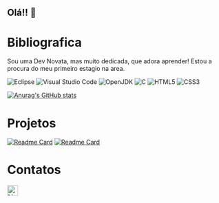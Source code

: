 ## Olá!! 👋

# Bibliografica

Sou uma Dev Novata, mas muito dedicada, que adora aprender! Estou a procura do meu primeiro estagio na area.

![Eclipse](https://img.shields.io/badge/Eclipse-2C2255?style=for-the-badge&logo=eclipse&logoColor=white)
![Visual Studio Code](https://img.shields.io/badge/Visual_Studio_Code-0078D4?style=for-the-badge&logo=visual%20studio%20code&logoColor=white)
![OpenJDK](https://img.shields.io/badge/Java-ED8B00?style=for-the-badge&logo=java&logoColor=white)
![C](https://img.shields.io/badge/C-00599C?style=for-the-badge&logo=c&logoColor=white)
![HTML5](https://img.shields.io/badge/HTML5-E34F26?style=for-the-badge&logo=html5&logoColor=white)
![CSS3](https://img.shields.io/badge/CSS3-1572B6?style=for-the-badge&logo=css3&logoColor=white)


[![Anurag's GitHub stats](https://github-readme-stats.vercel.app/api?username=GabriellePintanel&theme=radical)](https://github.com/anuraghazra/github-readme-stats)

# Projetos

[![Readme Card](https://github-readme-stats.vercel.app/api/pin/?username=GabriellePintanel&repo=dsmeta)](https://github.com/GabriellePintanel/dsmeta)
[![Readme Card](https://github-readme-stats.vercel.app/api/pin/?username=GabriellePintanel&repo=Curriculo_dev_week.github.io)](https://github.com/GabriellePintanel/Curriculo_dev_week.github.io)

# Contatos

[<img src='https://img.shields.io/badge/LinkedIn-0077B5?style=for-the-badge&logo=linkedin&logoColor=white' alt='Linkedin' height='25'>](https://www.linkedin.com/in/gabrielle-pintanel-445498195)
